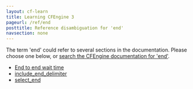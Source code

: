 ```yaml
---
layout: cf-learn
title: Learning CFEngine 3
pageurl: /ref/end
posttitle: Reference disambiguation for 'end'
navsection: none
---
```


The term 'end' could refer to several sections in the documentation. Please choose one below, or
[search the CFEngine documentation for 'end'](http://docs.cfengine.com/latest/search.html?q=end).

- [End to end wait time](http://docs.cfengine.com/latest/enterprise-cfengine-guide-design-center-configure-sketches-enterprise-integrating-mission-portal-with-git.html#end-to-end-wait-time)
- [include_end_delimiter](http://docs.cfengine.com/latest/reference-promise-types-edit_line.html#include_end_delimiter)
- [select_end](http://docs.cfengine.com/latest/reference-promise-types-edit_line.html#select_end)
